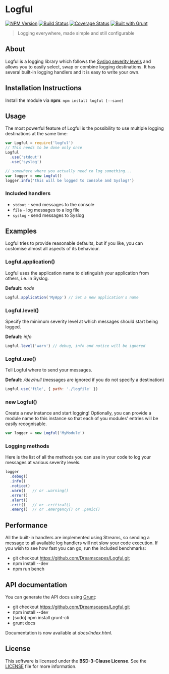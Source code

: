 # Logful
[![NPM Version](https://badge.fury.io/js/logful.svg)](https://npmjs.org/package/logful)
[![Build Status](https://travis-ci.org/Dreamscapes/Logful.svg)](http://travis-ci.org/Dreamscapes/Logful)
[![Coverage Status](https://coveralls.io/repos/Dreamscapes/Logful/badge.png?branch=develop)](https://coveralls.io/r/Dreamscapes/Logful)
[![Built with Grunt](https://cdn.gruntjs.com/builtwith.png)](http://gruntjs.com)

> Logging everywhere, made simple and still configurable

## About

Logful is a logging library which follows the [Syslog severity levels](http://www.wikipedia.org/wiki/Syslog#Severity_levels) and allows you to easily select, swap or combine logging destinations. It has several built-in logging handlers and it is easy to write your own.

## Installation Instructions

Install the module via **npm**: `npm install logful [--save]`

## Usage

The most powerful feature of Logful is the possibility to use multiple logging destinations at the same time:

```js
var Logful = require('logful')
// This needs to be done only once
Logful
  .use('stdout')
  .use('syslog')

// somewhere where you actually need to log something...
var logger = new Logful()
logger.info('this will be logged to console and Syslog!')
```

### Included handlers

- `stdout` - send messages to the console
- `file` - log messages to a log file
- `syslog` - send messages to Syslog

## Examples

Logful tries to provide reasonable defaults, but if you like, you can customise almost all aspects of its behaviour.

### Logful.application()

Logful uses the application name to distinguish your application from others, i.e. in Syslog.

**Default:** *node*

```js
Logful.application('MyApp') // Set a new application's name
```

### Logful.level()

Specify the minimum severity level at which messages should start being logged.

**Default:** *info*

```js
Logful.level('warn') // debug, info and notice will be ignored
```

### Logful.use()

Tell Logful where to send your messages.

**Default:** */dev/null* (messages are ignored if you do not specify a destination)

```js
Logful.use('file', { path: './logfile' })
```

### new Logful()

Create a new instance and start logging! Optionally, you can provide a module name to this instance so that each of you modules' entries will be easily recognisable.

```js
var logger = new Logful('MyModule')
```

### Logging methods

Here is the list of all the methods you  can use in your code to log your messages at various severity levels.

```js
logger
  .debug()
  .info()
  .notice()
  .warn()   // or .warning()
  .error()
  .alert()
  .crit()   // or .critical()
  .emerg()  // or .emergency() or .panic()
```

## Performance

All the built-in handlers are implemented using Streams, so sending a message to all available log handlers will not slow your code execution. If you wish to see how fast you can go, run the included benchmarks:

- git checkout https://github.com/Dreamscapes/Logful.git
- npm install --dev
- npm run bench

## API documentation

You can generate the API docs using [Grunt](http://gruntjs.com):

- git checkout https://github.com/Dreamscapes/Logful.git
- npm install --dev
- [sudo] npm install grunt-cli
- grunt docs

Documentation is now available at *docs/index.html*.

## License

This software is licensed under the **BSD-3-Clause License**. See the [LICENSE](LICENSE) file for more information.
